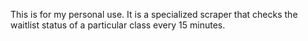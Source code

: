 This is for my personal use. It is a specialized scraper that checks the waitlist status of a particular class every 15 minutes. 
